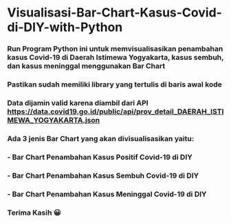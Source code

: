 # Visualisasi-Bar-Chart-Kasus-Covid-di-DIY-with-Python
### Run Program Python ini untuk memvisualisasikan penambahan kasus Covid-19 di Daerah Istimewa Yogyakarta, kasus sembuh, dan kasus meninggal menggunakan Bar Chart
### Pastikan sudah memiliki library yang tertulis di baris awal kode
### Data dijamin valid karena diambil dari API https://data.covid19.go.id/public/api/prov_detail_DAERAH_ISTIMEWA_YOGYAKARTA.json 
### Ada 3 jenis Bar Chart yang akan divisualisasikan yaitu:
### - Bar Chart Penambahan Kasus Positif Covid-19 di DIY
### - Bar Chart Penambahan Kasus Sembuh Covid-19 di DIY
### - Bar Chart Penambahan Kasus Meninggal Covid-19 di DIY
### Terima Kasih 😀
